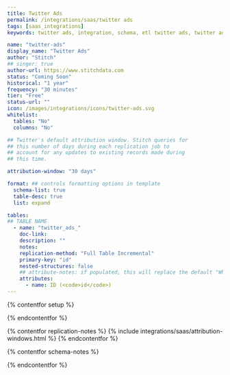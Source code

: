 ```yaml
---
title: Twitter Ads
permalink: /integrations/saas/twitter ads
tags: [saas_integrations]
keywords: twitter ads, integration, schema, etl twitter ads, twitter ads etl, twitter ads schema

name: "twitter-ads"
display_name: "Twitter Ads"
author: "Stitch"
## singer: true
author-url: https://www.stitchdata.com
status: "Coming Soon"
historical: "1 year"
frequency: "30 minutes"
tier: "Free"
status-url: ""
icon: /images/integrations/icons/twitter-ads.svg
whitelist:
  tables: "No"
  columns: "No"

## Twitter's default attribution window. Stitch queries for
## this number of days during each replication job to
## account for any updates to existing records made during 
## this time.

attribution-window: "30 days"

format: ## controls formatting options in template
  schema-list: true
  table-desc: true
  list: expand

tables:
## TABLE NAME
  - name: "twitter_ads_"
    doc-link: 
    description: ""
    notes: 
    replication-method: "Full Table Incremental"
    primary-key: "id"
    nested-structures: false
    ## attribute-notes: if populated, this will replace the default "While we try to include everything here..." copy.
    attributes:
      - name: ID (<code>id</code>)
---
```


{% contentfor setup %}

{% endcontentfor %}



{% contentfor replication-notes %}
{% include integrations/saas/attribution-windows.html %}
{% endcontentfor %}



{% contentfor schema-notes %}

{% endcontentfor %}